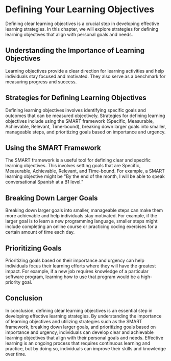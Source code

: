 Defining Your Learning Objectives
=============================================================================

Defining clear learning objectives is a crucial step in developing effective learning strategies. In this chapter, we will explore strategies for defining learning objectives that align with personal goals and needs.

Understanding the Importance of Learning Objectives
---------------------------------------------------

Learning objectives provide a clear direction for learning activities and help individuals stay focused and motivated. They also serve as a benchmark for measuring progress and success.

Strategies for Defining Learning Objectives
-------------------------------------------

Defining learning objectives involves identifying specific goals and outcomes that can be measured objectively. Strategies for defining learning objectives include using the SMART framework (Specific, Measurable, Achievable, Relevant, Time-bound), breaking down larger goals into smaller, manageable steps, and prioritizing goals based on importance and urgency.

Using the SMART Framework
-------------------------

The SMART framework is a useful tool for defining clear and specific learning objectives. This involves setting goals that are Specific, Measurable, Achievable, Relevant, and Time-bound. For example, a SMART learning objective might be "By the end of the month, I will be able to speak conversational Spanish at a B1 level."

Breaking Down Larger Goals
--------------------------

Breaking down larger goals into smaller, manageable steps can make them more achievable and help individuals stay motivated. For example, if the larger goal is to learn a new programming language, smaller steps might include completing an online course or practicing coding exercises for a certain amount of time each day.

Prioritizing Goals
------------------

Prioritizing goals based on their importance and urgency can help individuals focus their learning efforts where they will have the greatest impact. For example, if a new job requires knowledge of a particular software program, learning how to use that program would be a high-priority goal.

Conclusion
----------

In conclusion, defining clear learning objectives is an essential step in developing effective learning strategies. By understanding the importance of learning objectives and utilizing strategies such as the SMART framework, breaking down larger goals, and prioritizing goals based on importance and urgency, individuals can develop clear and achievable learning objectives that align with their personal goals and needs. Effective learning is an ongoing process that requires continuous learning and practice, but by doing so, individuals can improve their skills and knowledge over time.

